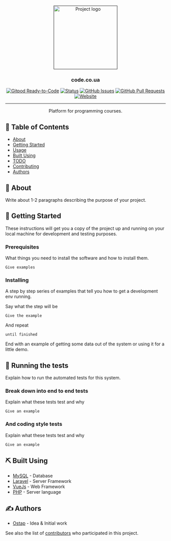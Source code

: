 <p align="center">
  <a href="" rel="noopener">
 <img width=200px height=200px src="https://code.co.ua/img/idea.svg" alt="Project logo"></a>
</p>

<h3 align="center">code.co.ua</h3>

<div align="center">

  [![Gitpod Ready-to-Code](https://img.shields.io/badge/Gitpod-Ready--to--Code-blue?logo=gitpod)](https://gitpod.io/#https://github.com/code-co-ua/code.co.ua)
  [![Status](https://img.shields.io/badge/status-active-success.svg)]() 
  [![GitHub Issues](https://img.shields.io/github/issues/code-co-ua/code.co.ua.svg)](https://github.com/codecoua/code.co.ua/issues)
  [![GitHub Pull Requests](https://img.shields.io/github/issues-pr/code-co-ua/code.co.ua.svg)](https://github.com/code-co-ua/code.co.ua/pulls)
  [![Website](https://img.shields.io/website/https/code.co.ua.svg)](https://code.co.ua)
</div>

---

<p align="center"> Platform for programming courses.
    <br> 
</p>

## 📝 Table of Contents
- [About](#about)
- [Getting Started](#getting_started)
- [Usage](#usage)
- [Built Using](#built_using)
- [TODO](https://github.com/code-co-ua/code.co.ua/projects/1)
- [Contributing](../CONTRIBUTING.md)
- [Authors](#authors)

## 🧐 About <a name = "about"></a>
Write about 1-2 paragraphs describing the purpose of your project.

## 🏁 Getting Started <a name = "getting_started"></a>
These instructions will get you a copy of the project up and running on your local machine for development and testing purposes.

### Prerequisites
What things you need to install the software and how to install them.

```
Give examples
```

### Installing
A step by step series of examples that tell you how to get a development env running.

Say what the step will be

```
Give the example
```

And repeat

```
until finished
```

End with an example of getting some data out of the system or using it for a little demo.

## 🔧 Running the tests <a name = "tests"></a>
Explain how to run the automated tests for this system.

### Break down into end to end tests
Explain what these tests test and why

```
Give an example
```

### And coding style tests
Explain what these tests test and why

```
Give an example
```

## ⛏️ Built Using <a name = "built_using"></a>
- [MySQL](https://www.mysql.com/) - Database
- [Laravel](https://laravel.com/) - Server Framework
- [VueJs](https://vuejs.org/) - Web Framework
- [PHP](https://php.net/) - Server language

## ✍️ Authors <a name = "authors"></a>
- [Ostap](https://github.com/osbre) - Idea & Initial work

See also the list of [contributors](https://github.com/code-co-ua/code.co.ua/contributors) who participated in this project.
